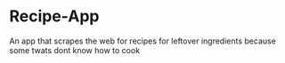 # Recipe-App
An app that scrapes the web for recipes for leftover ingredients because some twats dont know how to cook
